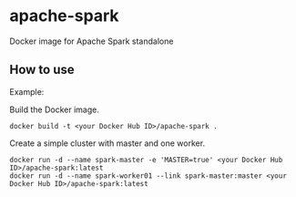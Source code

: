 # apache-spark

Docker image for Apache Spark standalone

## How to use

Example:

Build the Docker image.

```{bash}
docker build -t <your Docker Hub ID>/apache-spark .
```
Create a simple cluster with master and one worker.

```{bash}
docker run -d --name spark-master -e 'MASTER=true' <your Docker Hub ID>/apache-spark:latest
docker run -d --name spark-worker01 --link spark-master:master <your Docker Hub ID>/apache-spark:latest
```
